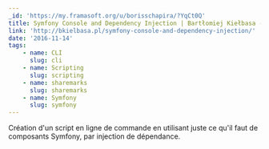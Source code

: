 ```yaml
---
_id: 'https://my.framasoft.org/u/borisschapira/?YqCt0Q'
title: Symfony Console and Dependency Injection | Bartłomiej Kiełbasa - Blog
link: 'http://bkielbasa.pl/symfony-console-and-dependency-injection/'
date: '2016-11-14'
tags:
    - name: CLI
      slug: cli
    - name: Scripting
      slug: scripting
    - name: sharemarks
      slug: sharemarks
    - name: Symfony
      slug: symfony
---
```


<div class="markdown"><p>Création d'un script en ligne de commande en utilisant juste ce qu'il faut de composants Symfony, par injection de dépendance.
</p></div>
